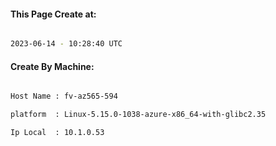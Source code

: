 
   
#### This Page Create at:

```bash

2023-06-14 - 10:28:40 UTC

```

#### Create By Machine:

```bash

Host Name : fv-az565-594

platform  : Linux-5.15.0-1038-azure-x86_64-with-glibc2.35

Ip Local  : 10.1.0.53

```

